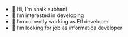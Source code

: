 - 👋 Hi, I’m shaik subhani 
- 👀 I’m interested in developing
- 🌱 I’m currently working as Etl developer 
- 💞️ I’m looking for job as informatica developer 
